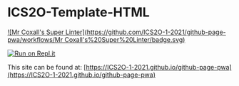 # ICS2O-Template-HTML

[![Mr Coxall's Super Linter](https://github.com/ICS2O-1-2021/github-page-pwa/workflows/Mr Coxall's%20Super%20Linter/badge.svg)](https://github.com/ICS2O-1-2021/github-page-pwa/actions)

[![Run on Repl.it](https://repl.it/badge/github/ICS2O-1-2021/github-page-pwa)](https://repl.it/github/ICS2O-1-2021/github-page-pwa)

This site can be found at: [https://ICS2O-1-2021.github.io/github-page-pwa](https://ICS2O-1-2021.github.io/github-page-pwa)

